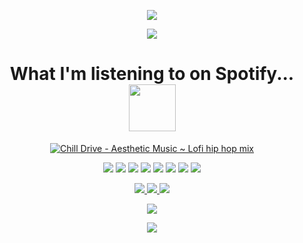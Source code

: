 <p align="center">
    <img src="https://novatorem-bay-eight.vercel.app/api/spotify.svg#gh-dark-mode-only"/>
</p>

<p align="center">
  <a href="https://open.spotify.com/user/31vquxt2ifie5tzb7xmnuakxgshe">
    <img src="https://novatorem-light-238epjfey-brudnak.vercel.app/api/spotify.svg#gh-light-mode-only"/>
  </a>
</p>

<h1 align="center">
  What I'm listening to on Spotify...
  <img src="https://github.com/brudnak/brudnak/blob/main/img/spotify.gif" width="75" />
</h1>

<p align="center">
  <a href="https://youtu.be/iicfmXFALM8">
    <img src="https://github.com/brudnak/brudnak/blob/main/img/chill-drive.webp"
      alt="Chill Drive - Aesthetic Music ~ Lofi hip hop mix" />
  </a>
</p>

<!-- Where to find these icons: https://simpleicons.org -->

<p align="center">
  <img src="https://img.shields.io/badge/-Go-00ADD8?logo=go&logoColor=white&style=flat" />
  <img src="https://img.shields.io/badge/-Kubernetes-326CE5?logo=kubernetes&logoColor=white&style=flat" />
  <img src="https://img.shields.io/badge/-Rancher-0075A8?logo=rancher&logoColor=white&style=flat" />
  <img src="https://img.shields.io/badge/-Terraform-7B42BC?logo=terraform&logoColor=white&style=flat" />
  <img src="https://img.shields.io/badge/-Amazon_AWS-232F3E?logo=amazonaws&logoColor=white&style=flat" />
  <img src="https://img.shields.io/badge/-JavaScript-F7DF1E?logo=javascript&logoColor=white&style=flat" />
  <img src="https://img.shields.io/badge/-HTML5-E34F26?logo=html5&logoColor=white&style=flat" />
  <img src="https://img.shields.io/badge/-CSS3-1572B6?logo=css3&logoColor=white&style=flat" />
</p>
<p align="center">

  <a href="https://www.linkedin.com/in/andrew-brudnak">
    <img src="https://img.shields.io/badge/-LinkedIn-0A66C2?logo=linkedin&logoColor=white&style=flat" />
  </a>
  <a href="https://gitlab.com/brudnak">
    <img src="https://img.shields.io/badge/-GitLab-FCA121?logo=gitlab&logoColor=white&style=flat" />
  </a>
  <a href="https://hub.docker.com/u/brudnak">
    <img src="https://img.shields.io/badge/-Docker_Hub-2496ED?logo=docker&logoColor=white&style=flat" />
  </a>
</p>

<p align="center">
  <img
    src="https://github.com/brudnak/brudnak/blob/output/github-contribution-grid-snake.svg#gh-dark-mode-only"
  />
</p>

<p align="center">
  <img
    src="https://github.com/brudnak/brudnak/blob/output/github-contribution-grid-snake.gif#gh-light-mode-only"
  />
</p>
